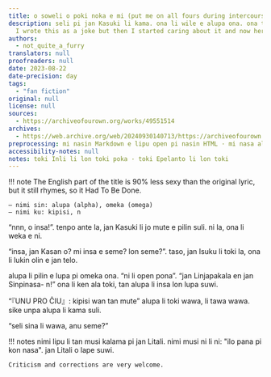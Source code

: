 ```yaml
---
title: o soweli o poki noka e mi (put me on all fours during intercourse)
description: seli pi jan Kasuki li kama. ona li wile e alupa ona. ona tu li unpa.
  I wrote this as a joke but then I started caring about it and now here it is.
authors:
  - not_quite_a_furry
translators: null
proofreaders: null
date: 2023-08-22
date-precision: day
tags:
  - "fan fiction"
original: null
license: null
sources:
  - https://archiveofourown.org/works/49551514
archives:
  - https://web.archive.org/web/20240930140713/https://archiveofourown.org/works/49551514
preprocessing: mi nasin Markdown e lipu open pi nasin HTML · mi nasa ala e toki Epelanto
accessibility-notes: null
notes: toki Inli li lon toki poka · toki Epelanto li lon toki
---
```


!!! note
The English part of the title is 90% less sexy than the original lyric, but it still rhymes, so it Had To Be Done.

    – nimi sin: alupa (alpha), omeka (omega)
    – nimi ku: kipisi, n

“nnn, o insa!”. tenpo ante la, jan Kasuki li jo mute e pilin suli. ni la, ona li weka e ni.

“insa, jan Kasan o? mi insa e seme? lon seme?”. taso, jan Isuku li toki la, ona li lukin olin e jan telo.

alupa li pilin e lupa pi omeka ona. “ni li open pona”. “jan Linjapakala en jan Sinpinasa- n!” ona li ken ala toki, tan alupa li insa lon lupa suwi.

“『UNU PRO ĈIU』: kipisi wan tan mute” alupa li toki wawa, li tawa wawa. sike unpa alupa li kama suli.

“seli sina li wawa, anu seme?”

!!! notes
nimi lipu li tan musi kalama pi jan Litali. nimi musi ni li ni: "ilo pana pi kon nasa". jan Litali o lape suwi.

    Criticism and corrections are very welcome.
